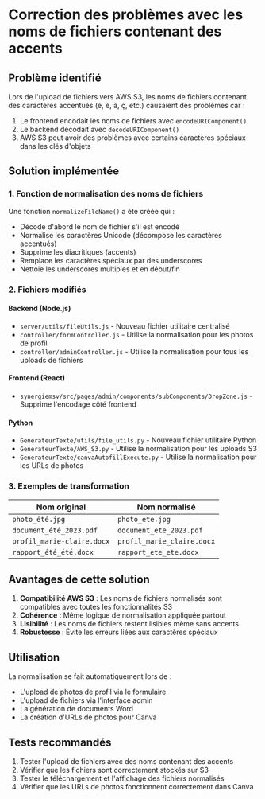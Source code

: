 # Correction des problèmes avec les noms de fichiers contenant des accents

## Problème identifié

Lors de l'upload de fichiers vers AWS S3, les noms de fichiers contenant des caractères accentués (é, è, à, ç, etc.) causaient des problèmes car :

1. Le frontend encodait les noms de fichiers avec `encodeURIComponent()`
2. Le backend décodait avec `decodeURIComponent()`
3. AWS S3 peut avoir des problèmes avec certains caractères spéciaux dans les clés d'objets

## Solution implémentée

### 1. Fonction de normalisation des noms de fichiers

Une fonction `normalizeFileName()` a été créée qui :
- Décode d'abord le nom de fichier s'il est encodé
- Normalise les caractères Unicode (décompose les caractères accentués)
- Supprime les diacritiques (accents)
- Remplace les caractères spéciaux par des underscores
- Nettoie les underscores multiples et en début/fin

### 2. Fichiers modifiés

#### Backend (Node.js)
- `server/utils/fileUtils.js` - Nouveau fichier utilitaire centralisé
- `controller/formController.js` - Utilise la normalisation pour les photos de profil
- `controller/adminController.js` - Utilise la normalisation pour tous les uploads de fichiers

#### Frontend (React)
- `synergiemsv/src/pages/admin/components/subComponents/DropZone.js` - Supprime l'encodage côté frontend

#### Python
- `GenerateurTexte/utils/file_utils.py` - Nouveau fichier utilitaire Python
- `GenerateurTexte/AWS_S3.py` - Utilise la normalisation pour les uploads S3
- `GenerateurTexte/canvaAutofillExecute.py` - Utilise la normalisation pour les URLs de photos

### 3. Exemples de transformation

| Nom original | Nom normalisé |
|-------------|---------------|
| `photo_été.jpg` | `photo_ete.jpg` |
| `document_été_2023.pdf` | `document_ete_2023.pdf` |
| `profil_marie-claire.docx` | `profil_marie_claire.docx` |
| `rapport_été_été.docx` | `rapport_ete_ete.docx` |

## Avantages de cette solution

1. **Compatibilité AWS S3** : Les noms de fichiers normalisés sont compatibles avec toutes les fonctionnalités S3
2. **Cohérence** : Même logique de normalisation appliquée partout
3. **Lisibilité** : Les noms de fichiers restent lisibles même sans accents
4. **Robustesse** : Évite les erreurs liées aux caractères spéciaux

## Utilisation

La normalisation se fait automatiquement lors de :
- L'upload de photos de profil via le formulaire
- L'upload de fichiers via l'interface admin
- La génération de documents Word
- La création d'URLs de photos pour Canva

## Tests recommandés

1. Tester l'upload de fichiers avec des noms contenant des accents
2. Vérifier que les fichiers sont correctement stockés sur S3
3. Tester le téléchargement et l'affichage des fichiers normalisés
4. Vérifier que les URLs de photos fonctionnent correctement dans Canva 